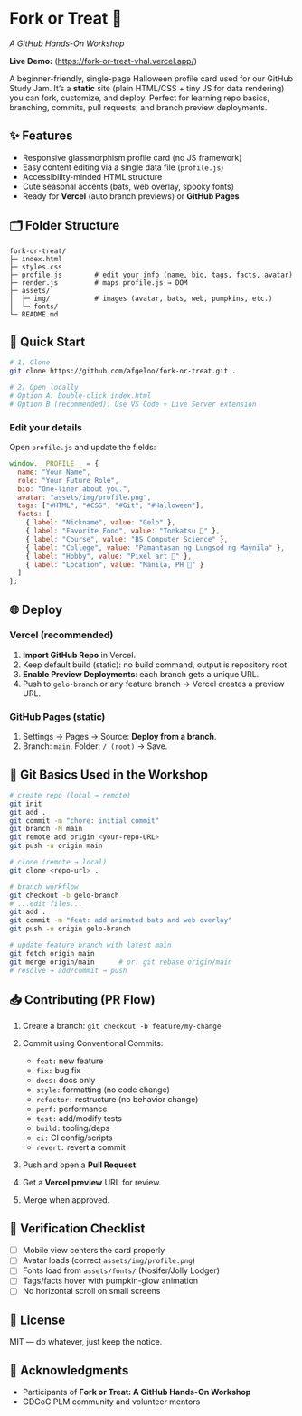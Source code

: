 # Fork or Treat 🎃

*A GitHub Hands-On Workshop*

**Live Demo:** (https://fork-or-treat-vhal.vercel.app/)

A beginner-friendly, single-page Halloween profile card used for our GitHub Study Jam. It’s a **static** site (plain HTML/CSS + tiny JS for data rendering) you can fork, customize, and deploy. Perfect for learning repo basics, branching, commits, pull requests, and branch preview deployments.

## ✨ Features

* Responsive glassmorphism profile card (no JS framework)
* Easy content editing via a single data file (`profile.js`)
* Accessibility-minded HTML structure
* Cute seasonal accents (bats, web overlay, spooky fonts)
* Ready for **Vercel** (auto branch previews) or **GitHub Pages**

## 🗂 Folder Structure

```
fork-or-treat/
├─ index.html
├─ styles.css
├─ profile.js        # edit your info (name, bio, tags, facts, avatar)
├─ render.js         # maps profile.js → DOM
├─ assets/
│  ├─ img/           # images (avatar, bats, web, pumpkins, etc.)
│  └─ fonts/         
└─ README.md
```

## 🚀 Quick Start

```bash
# 1) Clone
git clone https://github.com/afgeloo/fork-or-treat.git .

# 2) Open locally
# Option A: Double-click index.html
# Option B (recommended): Use VS Code + Live Server extension
```

### Edit your details

Open `profile.js` and update the fields:

```js
window.__PROFILE__ = {
  name: "Your Name",
  role: "Your Future Role",
  bio: "One-liner about you.",
  avatar: "assets/img/profile.png",
  tags: ["#HTML", "#CSS", "#Git", "#Halloween"],
  facts: [
    { label: "Nickname", value: "Gelo" },
    { label: "Favorite Food", value: "Tonkatsu 🍱" },
    { label: "Course", value: "BS Computer Science" },
    { label: "College", value: "Pamantasan ng Lungsod ng Maynila" },
    { label: "Hobby", value: "Pixel art 🎨" },
    { label: "Location", value: "Manila, PH 📍" }
  ]
};
```

## 🌐 Deploy

### Vercel (recommended)

1. **Import GitHub Repo** in Vercel.
2. Keep default build (static): no build command, output is repository root.
3. **Enable Preview Deployments**: each branch gets a unique URL.
4. Push to `gelo-branch` or any feature branch → Vercel creates a preview URL.

### GitHub Pages (static)

1. Settings → Pages → Source: **Deploy from a branch**.
2. Branch: `main`, Folder: `/ (root)` → Save.

## 🔁 Git Basics Used in the Workshop

```bash
# create repo (local → remote)
git init
git add .
git commit -m "chore: initial commit"
git branch -M main
git remote add origin <your-repo-URL>
git push -u origin main

# clone (remote → local)
git clone <repo-url> .

# branch workflow
git checkout -b gelo-branch
# ...edit files...
git add .
git commit -m "feat: add animated bats and web overlay"
git push -u origin gelo-branch

# update feature branch with latest main
git fetch origin main
git merge origin/main      # or: git rebase origin/main
# resolve → add/commit → push
```

## 📥 Contributing (PR Flow)

1. Create a branch: `git checkout -b feature/my-change`
2. Commit using Conventional Commits:

   * `feat:` new feature
   * `fix:` bug fix
   * `docs:` docs only
   * `style:` formatting (no code change)
   * `refactor:` restructure (no behavior change)
   * `perf:` performance
   * `test:` add/modify tests
   * `build:` tooling/deps
   * `ci:` CI config/scripts
   * `revert:` revert a commit
3. Push and open a **Pull Request**.
4. Get a **Vercel preview** URL for review.
5. Merge when approved.

## 🧪 Verification Checklist

* [ ] Mobile view centers the card properly
* [ ] Avatar loads (correct `assets/img/profile.png`)
* [ ] Fonts load from `assets/fonts/` (Nosifer/Jolly Lodger)
* [ ] Tags/facts hover with pumpkin-glow animation
* [ ] No horizontal scroll on small screens

## 📜 License

MIT — do whatever, just keep the notice.

## 💖 Acknowledgments

* Participants of **Fork or Treat: A GitHub Hands-On Workshop**
* GDGoC PLM community and volunteer mentors

